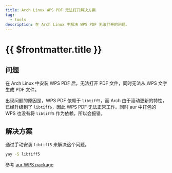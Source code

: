 ```yaml
---
title: Arch Linux WPS PDF 无法打开解决方案
tag:
  - tools
description: 在 Arch Linux 中解决 WPS PDF 无法打开的问题。
---
```


# {{ $frontmatter.title }}

## 问题

在 Arch Linux 中安装 WPS PDF 后，无法打开 PDF 文件，同时无法从 WPS 文字生成 PDF 文件。

出现问题的原因是，WPS PDF 依赖于 `libtiff5`，而 Arch 由于滚动更新的特性，已经升级到了 `libtiff6`，因此 WPS PDF 无法正常工作。同时 aur 中打包的 WPS 也没有将 `libtiff5` 作为依赖，所以会报错。

## 解决方案

通过手动安装 `libtiff5` 来解决这个问题。

```bash
yay -S libtiff5
```

参考 [aur WPS package](https://aur.archlinux.org/pkgbase/wps-office-cn?O=10&PP=10)
